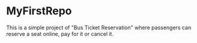 # MyFirstRepo
This is a simple project of "Bus Ticket Reservation" where passengers can reserve a seat online, pay for it or cancel it.
